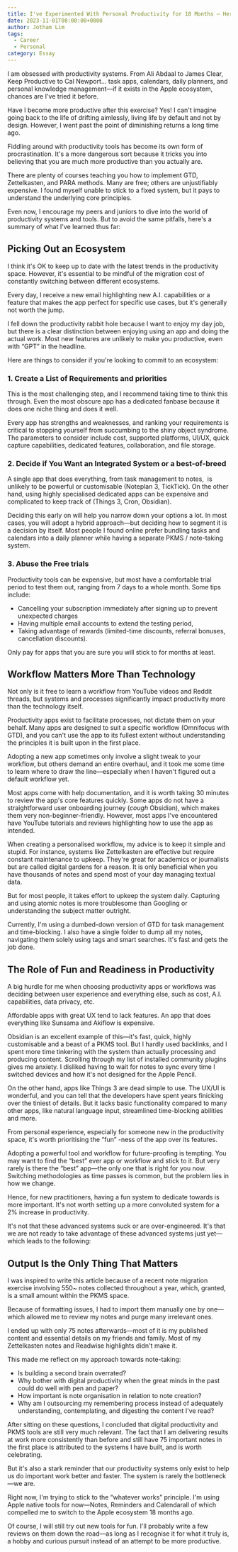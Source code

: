 ```yaml
---
title: I've Experimented With Personal Productivity for 18 Months — Here's What I've Learned
date: 2023-11-01T08:00:00+0800
author: Jotham Lim
tags:
  - Career
  - Personal
category: Essay
---
```


I am obsessed with productivity systems. From Ali Abdaal to James Clear, Keep Productive to Cal Newport… task apps, calendars, daily planners, and personal knowledge management—if it exists in the Apple ecosystem, chances are I've tried it before.

Have I become more productive after this exercise? Yes! I can't imagine going back to the life of drifting aimlessly, living life by default and not by design. However, I went past the point of diminishing returns a long time ago.

Fiddling around with productivity tools has become its own form of procrastination. It's a more dangerous sort because it tricks you into believing that you are much more productive than you actually are.

There are plenty of courses teaching you how to implement GTD, Zettelkasten, and PARA methods. Many are free; others are unjustifiably expensive. I found myself unable to stick to a fixed system, but it pays to understand the underlying core principles.

Even now, I encourage my peers and juniors to dive into the world of productivity systems and tools. But to avoid the same pitfalls, here's a summary of what I've learned thus far:

## **Picking Out an Ecosystem**

I think it's OK to keep up to date with the latest trends in the productivity space. However, it's essential to be mindful of the migration cost of constantly switching between different ecosystems.

Every day, I receive a new email highlighting new A.I. capabilities or a feature that makes the app perfect for specific use cases, but it's generally not worth the jump.

I fell down the productivity rabbit hole because I want to enjoy my day job, but there is a clear distinction between enjoying using an app and doing the actual work. Most new features are unlikely to make you productive, even with “GPT” in the headline.

Here are things to consider if you're looking to commit to an ecosystem:

### **1. Create a List of Requirements and priorities**

This is the most challenging step, and I recommend taking time to think this through. Even the most obscure app has a dedicated fanbase because it does one niche thing and does it well.

Every app has strengths and weaknesses, and ranking your requirements is critical to stopping yourself from succumbing to the shiny object syndrome. The parameters to consider include cost, supported platforms, UI/UX, quick capture capabilities, dedicated features, collaboration, and file storage.

### **2. Decide if You Want an Integrated System or a best-of-breed**

A single app that does everything, from task management to notes,  is unlikely to be powerful or customisable (Noteplan 3, TickTick). On the other hand, using highly specialised dedicated apps can be expensive and complicated to keep track of (Things 3, Cron, Obsidian).

Deciding this early on will help you narrow down your options a lot. In most cases, you will adopt a hybrid approach—but deciding how to segment it is a decision by itself. Most people I found online prefer bundling tasks and calendars into a daily planner while having a separate PKMS / note-taking system.

### **3. Abuse the Free trials**

Productivity tools can be expensive, but most have a comfortable trial period to test them out, ranging from 7 days to a whole month. Some tips include:

- Cancelling your subscription immediately after signing up to prevent unexpected charges
- Having multiple email accounts to extend the testing period,
- Taking advantage of rewards (limited-time discounts, referral bonuses, cancellation discounts).

Only pay for apps that you are sure you will stick to for months at least.

## **Workflow Matters More Than Technology**

Not only is it free to learn a workflow from YouTube videos and Reddit threads, but systems and processes significantly impact productivity more than the technology itself.

Productivity apps exist to facilitate processes, not dictate them on your behalf. Many apps are designed to suit a specific workflow (Omnifocus with GTD), and you can't use the app to its fullest extent without understanding the principles it is built upon in the first place.

Adopting a new app sometimes only involve a slight tweak to your workflow, but others demand an entire overhaul, and it took me some time to learn where to draw the line—especially when I haven't figured out a default workflow yet.

Most apps come with help documentation, and it is worth taking 30 minutes to review the app's core features quickly. Some apps do not have a straightforward user onboarding journey (_cough_ Obsidian), which makes them very non-beginner-friendly. However, most apps I've encountered have YouTube tutorials and reviews highlighting how to use the app as intended.

When creating a personalised workflow, my advice is to keep it simple and stupid. For instance, systems like Zettelkasten are effective but require constant maintenance to upkeep. They're great for academics or journalists but are called digital gardens for a reason. It is only beneficial when you have thousands of notes and spend most of your day managing textual data.

But for most people, it takes effort to upkeep the system daily. Capturing and using atomic notes is more troublesome than Googling or understanding the subject matter outright.

Currently, I'm using a dumbed-down version of GTD for task management and time-blocking. I also have a single folder to dump all my notes, navigating them solely using tags and smart searches. It's fast and gets the job done.

## **The Role of Fun and Readiness in Productivity**

A big hurdle for me when choosing productivity apps or workflows was deciding between user experience and everything else, such as cost, A.I. capabilities, data privacy, etc.

Affordable apps with great UX tend to lack features. An app that does everything like Sunsama and Akiflow is expensive.

Obsidian is an excellent example of this—it's fast, quick, highly customisable and a beast of a PKMS tool. But I hardly used backlinks, and I spent more time tinkering with the system than actually processing and producing content. Scrolling through my list of installed community plugins gives me anxiety. I disliked having to wait for notes to sync every time I switched devices and how it's not designed for the Apple Pencil.

On the other hand, apps like Things 3 are dead simple to use. The UX/UI is wonderful, and you can tell that the developers have spent years finicking over the tiniest of details. But it lacks basic functionality compared to many other apps, like natural language input, streamlined time-blocking abilities and more.

From personal experience, especially for someone new in the productivity space, it's worth prioritising the “fun” -ness of the app over its features.

Adopting a powerful tool and workflow for future-proofing is tempting. You may want to find the “best” ever app or workflow and stick to it. But very rarely is there the “best” app—the only one that is right for you now. Switching methodologies as time passes is common, but the problem lies in how we change.

Hence, for new practitioners, having a fun system to dedicate towards is more important. It's not worth setting up a more convoluted system for a 2% increase in productivity.

It's not that these advanced systems suck or are over-engineered. It's that we are not ready to take advantage of these advanced systems just yet—which leads to the following:

## **Output Is the Only Thing That Matters**

I was inspired to write this article because of a recent note migration exercise involving 550~ notes collected throughout a year, which, granted, is a small amount within the PKMS space.

Because of formatting issues, I had to import them manually one by one—which allowed me to review my notes and purge many irrelevant ones.

I ended up with only 75 notes afterwards—most of it is my published content and essential details on my friends and family. Most of my Zettelkasten notes and Readwise highlights didn't make it.

This made me reflect on my approach towards note-taking:

- Is building a second brain overrated?
- Why bother with digital productivity when the great minds in the past could do well with pen and paper?
- How important is note organisation in relation to note creation?
- Why am I outsourcing my remembering process instead of adequately understanding, contemplating, and digesting the content I've read?

After sitting on these questions, I concluded that digital productivity and PKMS tools are still very much relevant. The fact that I am delivering results at work more consistently than before and still have 75 important notes in the first place is attributed to the systems I have built, and is worth celebrating.

But it's also a stark reminder that our productivity systems only exist to help us do important work better and faster. The system is rarely the bottleneck—we are.

Right now, I'm trying to stick to the “whatever works” principle. I'm using Apple native tools for now—Notes, Reminders and Calendarall of which compelled me to switch to the Apple ecosystem 18 months ago.

Of course, I will still try out new tools for fun. I'll probably write a few reviews on them down the road—as long as I recognise it for what it truly is, a hobby and curious pursuit instead of an attempt to be more productive.
